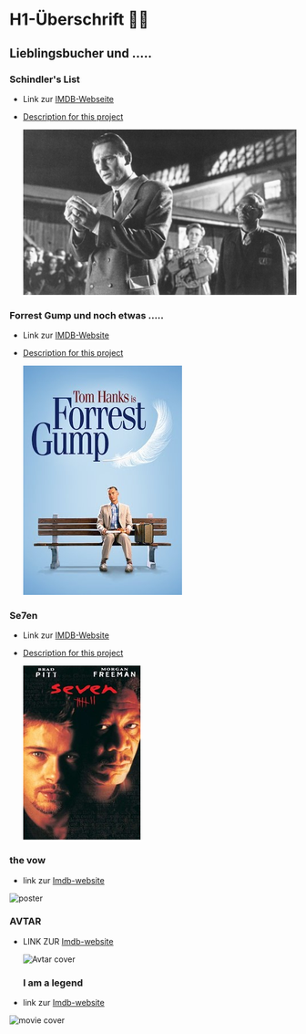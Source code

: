 # H1-Überschrift :weight_lifting_woman:

## Lieblingsbucher und .....

### Schindler's List
- Link zur [IMDB-Webseite](https://www.imdb.com/title/tt0108052/?ref_=adv_li_tt)


- [Description for this project](filme/SchindlersListe.md)

  ![Poster](bilder/Schindler.jpg)

### Forrest Gump und noch etwas .....
- Link zur [IMDB-Website](https://www.imdb.com/title/tt0109830/?ref_=adv_li_tt)

- [Description for this project](filme/ForrestGump.md)

  ![Poster](bilder/forrestGump.jpg)

### Se7en
- Link zur [IMDB-Website](https://www.imdb.com/title/tt0114369/?ref_=adv_li_tt)

- [Description for this project](filme/Se7en.md)

  ![Poster](bilder/se7en.jpg)


 ### the vow
 - link zur [Imdb-website](https://www.imdb.com/title/tt1606389/)

 ![poster](https://upload.wikimedia.org/wikipedia/en/c/c2/The_Vow_Poster.jpg) 

 ###  AVTAR 
 - LINK ZUR  [Imdb-website](https://www.imdb.com/title/tt1630029/)

     ![Avtar cover](https://m.media-amazon.com/images/W/IMAGERENDERING_521856-T1/images/I/71xQJvywLQL._SL1200_.jpg)


    ### I am a legend 
 - link zur [Imdb-website](https://www.imdb.com/title/tt0480249/?ref_=nv_sr_srsg_0)

![ movie cover](https://m.media-amazon.com/images/W/IMAGERENDERING_521856-T1/images/I/71x5KmjN+7L._SY445_.jpg)

